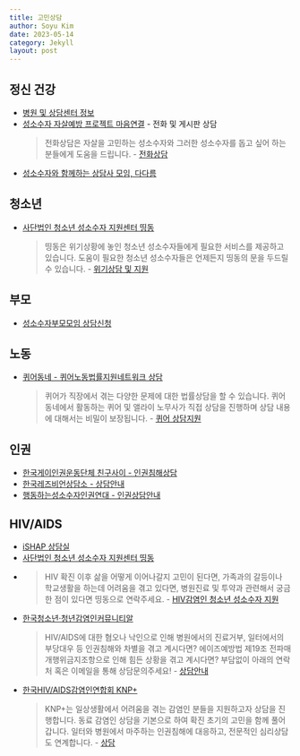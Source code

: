 ```yaml
---
title: 고민상담
author: Soyu Kim
date: 2023-05-14
category: Jekyll
layout: post
---
```


정신 건강
----

* [병원 및 상담센터 정보](/pages/hospital/)
* [성소수자 자살예방 프로젝트 마음연결](https://chingusai.net/xe/main_connect) - 전화 및 게시판 상담
  > 전화상담은 자살을 고민하는 성소수자와 그러한 성소수자를 돕고 싶어 하는 분들에게 도움을 드립니다. - [전화상담](https://chingusai.net/xe/quick)
* [성소수자와 함께하는 상담사 모임, 다다름](https://vigorous-queen-bc7.notion.site/bd98bf09262d405887286827bdb83fd5)

청소년
----

* [사단법인 청소년 성소수자 지원센터 띵동](https://www.ddingdong.kr/xe/counsel)
  > 띵동은 위기상황에 놓인 청소년 성소수자들에게 필요한 서비스를 제공하고 있습니다.
  > 도움이 필요한 청소년 성소수자들은 언제든지 띵동의 문을 두드릴 수 있습니다. - [위기상담 및 지원](https://www.ddingdong.kr/xe/counsel)

부모
----

* [성소수자부모모임 상담신청](https://www.pflagkorea.org/%EC%83%81%EB%8B%B4%EC%8B%A0%EC%B2%AD)

노동
----

* [퀴어동네 - 퀴어노동법률지원네트워크 상담](https://queerdong.net/%ec%83%81%eb%8b%b4%ec%95%88%eb%82%b4/)
  > 퀴어가 직장에서 겪는 다양한 문제에 대한 법률상담을 할 수 있습니다. 퀴어동네에서 활동하는 퀴어 및 앨라이 노무사가 직접 상담을 진행하며 상담 내용에 대해서는 비밀이 보장됩니다. - [퀴어 상담지원](https://queerdong.net/%ec%83%81%eb%8b%b4%ec%95%88%eb%82%b4/)

인권
----

* [한국게이인권운동단체 친구사이 - 인권침해상담](https://chingusai.net/xe/counseling)
* [한국레즈비언상담소 - 상담안내](https://lsangdam.org/info/)
* [행동하는성소수자인권연대 - 인권상담안내](https://lgbtpride.or.kr/xe/sub43)

HIV/AIDS
----
* [iSHAP 상담실](https://www.ishap.org/?c=4/23)
* [사단법인 청소년 성소수자 지원센터 띵동](https://www.ddingdong.kr/xe/hiv)
* > HIV 확진 이후 삶을 어떻게 이어나갈지 고민이 된다면,
  > 가족과의 갈등이나 학교생활을 하는데 어려움을 겪고 있다면,
  > 병원진료 및 투약과 관련해서 궁금한 점이 있다면 띵동으로 연락주세요. - [HIV감염인 청소년 성소수자 지원](https://www.ddingdong.kr/xe/hiv)
* [한국청소년·청년감염인커뮤니티알](https://communityr.org/counsel/)
  > HIV/AIDS에 대한 혐오나 낙인으로 인해 병원에서의 진료거부, 일터에서의 부당대우 등 인권침해와 차별을 겪고 계시다면?
  > 에이즈예방법 제19조 전파매개행위금지조항으로 인해 힘든 상황을 겪고 계시다면?
  > 부담없이 아래의 연락처 혹은 이메일을 통해 상담문의주세요! - [상담안내](https://communityr.org/counsel/)
* [한국HIV/AIDS감염인연합회 KNP+](https://knpplus.org/counseling)
  > KNP+는 일상생활에서 어려움을 겪는 감염인 분들을 지원하고자 상담을 진행합니다.
  > 동료 감염인 상담을 기본으로 하여 확진 초기의 고민을 함께 풀어갑니다.
  > 일터와 병원에서 마주하는 인권침해에 대응하고, 전문적인 심리상담도 연계합니다. - [상담](https://knpplus.org/counseling)
